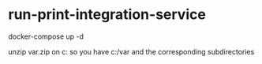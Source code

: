 # run-print-integration-service
docker-compose up -d

unzip var.zip on c: so you have c:/var and the corresponding subdirectories
